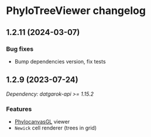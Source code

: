 # PhyloTreeViewer changelog

## 1.2.11 (2024-03-07)

### Bug fixes

* Bump dependencies version, fix tests

## 1.2.9 (2023-07-24)

*Dependency: datgarok-api >= 1.15.2*

### Features

* [PhylocanvasGL](../../help/visualize/viewers/phylocanvas-gl) viewer
* `Newick` cell renderer (trees in grid)
